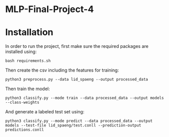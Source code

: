 # MLP-Final-Project-4


# Installation
In order to run the project, first make sure the required packages are installed using:
```
bash requirements.sh
```

Then create the csv including the features for training:
```
python3 preprocess.py --data lid_spaeng --output processed_data
```

Then train the model:
```
python3 classify.py --mode train --data processed_data --output models --class-weights
```

And generate a labeled test set using:
```
python3 classify.py --mode predict --data processed_data --output models --test-file lid_spaeng/test.conll --prediction-output predictions.conll
```